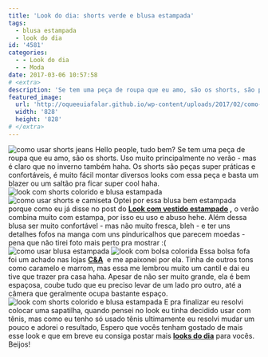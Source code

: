 ```yaml
---
title: 'Look do dia: shorts verde e blusa estampada'
tags:
  - blusa estampada
  - look do dia
id: '4581'
categories:
  - - Look do dia
  - - Moda
date: 2017-03-06 10:57:58
# <extra>
description: 'Se tem uma peça de roupa que eu amo, são os shorts, são peças super práticas e confortáveis, é muito fácil montar diversos looks e basta um blazer pra ficar'
featured_image: 
  url: 'http://oqueeuiafalar.github.io/wp-content/uploads/2017/02/como-usar-shorts-colorido-look.jpg'
  width: '828'
  height: '828'
# </extra>
---
```


![como usar shorts jeans](/wp-content/uploads/2017/02/look-shorts-verde-e-blusa-estampada.jpg) Hello people, tudo bem? Se tem uma peça de roupa que eu amo, são os shorts. Uso muito principalmente no verão - mas é claro que no inverno também haha. Os shorts são peças super práticas e confortáveis, é muito fácil montar diversos looks com essa peça e basta um blazer ou um saltão pra ficar super cool haha. ![look com shorts colorido e blusa estampada](/wp-content/uploads/2017/02/como-usar-shorts-colorido-look.jpg) ![como usar shorts e camiseta](/wp-content/uploads/2017/02/look-do-dia-shorts-verde-e-camiseta-estampada.jpg) Optei por essa blusa bem estampada porque como eu já disse no post do **[Look com vestido estampado](http://natalia.blog.br/look-dia-vestido-com-estampa-floral/) ,** o verão combina muito com estampa, por isso eu uso e abuso hehe. Além dessa blusa ser muito confortável - mas não muito fresca, bleh - e ter uns detalhes fofos na manga com uns pinduricalhos que parecem moedas - pena que não tirei foto mais perto pra mostrar :( ![como usar blusa estampada ](/wp-content/uploads/2017/02/look-com-shorts-verde-e-blusa-estampada-como-usar.jpg) ![look com bolsa colorida](/wp-content/uploads/2017/02/como-usar-bolsa-verde.jpg) Essa bolsa fofa foi um achado nas lojas [**C&A**](http://www.cea.com.br/)  e me apaixonei por ela. Tinha de outros tons como caramelo e marrom, mas essa me lembrou muito um cantil e dai eu tive que trazer pra casa haha. Apesar de não ser muito grande, ela é bem espaçosa, coube tudo que eu preciso levar de um lado pro outro, até a câmera que geralmente ocupa bastante espaço. ![look com shorts colorido e blusa estampada ](/wp-content/uploads/2017/02/como-usar-roupa-estampada.jpg) E pra finalizar eu resolvi colocar uma sapatilha, quando pensei no look eu tinha decidido usar com tênis, mas como eu tenho só usado tênis ultimamente eu resolvi mudar um pouco e adorei o resultado, Espero que vocês tenham gostado de mais esse look e que em breve eu consiga postar mais [**looks do dia**](http://natalia.blog.br/look-do-dia/) para vocês. Beijos!
